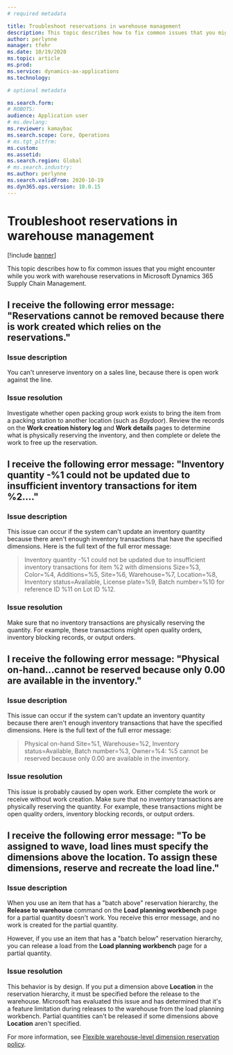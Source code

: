 ```yaml
---
# required metadata

title: Troubleshoot reservations in warehouse management
description: This topic describes how to fix common issues that you might encounter while you work with warehouse reservations in Microsoft Dynamics 365 Supply Chain Management.
author: perlynne
manager: tfehr
ms.date: 10/19/2020
ms.topic: article
ms.prod: 
ms.service: dynamics-ax-applications
ms.technology: 

# optional metadata

ms.search.form: 
# ROBOTS: 
audience: Application user
# ms.devlang: 
ms.reviewer: kamaybac
ms.search.scope: Core, Operations
# ms.tgt_pltfrm: 
ms.custom: 
ms.assetid: 
ms.search.region: Global
# ms.search.industry: 
ms.author: perlynne
ms.search.validFrom: 2020-10-19
ms.dyn365.ops.version: 10.0.15
---
```


# Troubleshoot reservations in warehouse management

[!include [banner](../includes/banner.md)]

This topic describes how to fix common issues that you might encounter while you work with warehouse reservations in Microsoft Dynamics 365 Supply Chain Management.

## I receive the following error message: "Reservations cannot be removed because there is work created which relies on the reservations."

### Issue description

You can't unreserve inventory on a sales line, because there is open work against the line.

### Issue resolution

Investigate whether open packing group work exists to bring the item from a packing station to another location (such as *Baydoor*). Review the records on the **Work creation history log** and **Work details** pages to determine what is physically reserving the inventory, and then complete or delete the work to free up the reservation.

## I receive the following error message: "Inventory quantity -%1 could not be updated due to insufficient inventory transactions for item %2...."

### Issue description

This issue can occur if the system can't update an inventory quantity because there aren't enough inventory transactions that have the specified dimensions. Here is the full text of the full error message:

> Inventory quantity -%1 could not be updated due to insufficient inventory transactions for item %2 with dimensions Size=%3, Color=%4, Additions=%5, Site=%6, Warehouse=%7, Location=%8, Inventory status=Available, License plate=%9, Batch number=%10 for reference ID %11 on Lot ID %12.

### Issue resolution

Make sure that no inventory transactions are physically reserving the quantity. For example, these transactions might open quality orders, inventory blocking records, or output orders.

## I receive the following error message: "Physical on-hand...cannot be reserved because only 0.00 are available in the inventory."

### Issue description

This issue can occur if the system can't update an inventory quantity because there aren't enough inventory transactions that have the specified dimensions. Here is the full text of the full error message:

> Physical on-hand Site=%1, Warehouse=%2, Inventory status=Available, Batch number=%3, Owner=%4: %5 cannot be reserved because only 0.00 are available in the inventory.

### Issue resolution

This issue is probably caused by open work. Either complete the work or receive without work creation. Make sure that no inventory transactions are physically reserving the quantity. For example, these transactions might be open quality orders, inventory blocking records, or output orders.

## I receive the following error message: "To be assigned to wave, load lines must specify the dimensions above the location. To assign these dimensions, reserve and recreate the load line."

### Issue description

When you use an item that has a "batch above" reservation hierarchy, the **Release to warehouse** command on the **Load planning workbench** page for a partial quantity doesn't work. You receive this error message, and no work is created for the partial quantity.

However, if you use an item that has a "batch below" reservation hierarchy, you can release a load from the **Load planning workbench** page for a partial quantity.

### Issue resolution

This behavior is by design. If you put a dimension above **Location** in the reservation hierarchy, it must be specified before the release to the warehouse. Microsoft has evaluated this issue and has determined that it's a feature limitation during releases to the warehouse from the load planning workbench. Partial quantities can't be released if some dimensions above **Location** aren't specified.

For more information, see [Flexible warehouse-level dimension reservation policy](flexible-warehouse-level-dimension-reservation.md).
